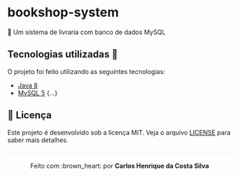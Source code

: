# bookshop-system
:blue_book: Um sistema de livraria com banco de dados MySQL

## Tecnologias utilizadas :rocket: 
O projeto foi feito utilizando as seguintes tecnologias:

- [Java 8](https://www.java.com/pt_BR/download/faq/java8.xml)
- [MySQL 5](https://dev.mysql.com/)
{...}

## :page_facing_up: Licença 
Este projeto é desenvolvido sob a licença MIT. Veja o arquivo [LICENSE](LICENSE.md) para saber mais detalhes.

<p align="center" style="margin-top: 20px; border-top: 1px solid #eee; padding-top: 20px;">Feito com :brown_heart: por <strong> Carlos Henrique da Costa Silva </strong> </p>
